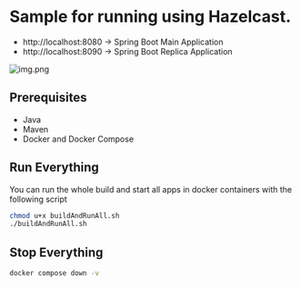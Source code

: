 # Sample for running using Hazelcast.

- http://localhost:8080 -> Spring Boot Main Application
- http://localhost:8090 -> Spring Boot Replica Application

![img.png](img.png)

## Prerequisites

- Java
- Maven
- Docker and Docker Compose

## Run Everything
You can run the whole build and start all apps in docker containers with the following script
```bash
chmod u+x buildAndRunAll.sh
./buildAndRunAll.sh
```

## Stop Everything
```bash
docker compose down -v
```
